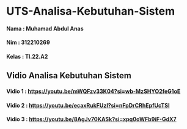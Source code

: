 # UTS-Analisa-Kebutuhan-Sistem

#### Nama  : Muhamad Abdul Anas
#### Nim   : 312210269
#### Kelas : TI.22.A2

## Vidio Analisa Kebutuhan Sistem
#### Vidio 1 : https://youtu.be/mWQFzv33K04?si=wb-MzSHYO2feG1oE
#### Vidio 2 : https://youtu.be/ecaxRukFUzI?si=nFpDrCRhEpfUcTSI
#### Vidio 3 : https://youtu.be/8AgJv70KASk?si=xpq0oWFb9iF-GdX7
